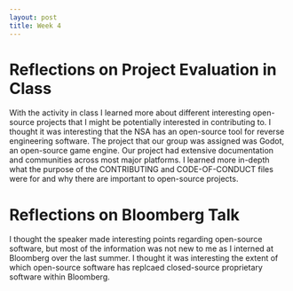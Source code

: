```yaml
---
layout: post
title: Week 4
---
```


# Reflections on Project Evaluation in Class
With the activity in class I learned more about different interesting open-source projects that I might be potentially interested in contributing to. I thought it 
was interesting that the NSA has an open-source tool for reverse engineering software. The project that our group was assigned was Godot, an open-source game engine.
Our project had extensive documentation and communities across most major platforms. I learned more in-depth what the purpose of the CONTRIBUTING and CODE-OF-CONDUCT
files were for and why there are important to open-source projects. 

# Reflections on Bloomberg Talk
I thought the speaker made interesting points regarding open-source software, but most of the information was not new to me as I interned at Bloomberg over the 
last summer. I thought it was interesting the extent of which open-source software has replcaed closed-source proprietary software within Bloomberg.

